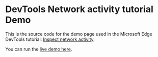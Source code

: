 # DevTools Network activity tutorial Demo

This is the source code for the demo page used in the Microsoft Edge DevTools tutorial: [Inspect network activity](https://docs.microsoft.com/en-us/microsoft-edge/devtools-guide-chromium/network/).

You can run the [live demo here](https://microsoftedge.github.io/Demos/network-tutorial/).
